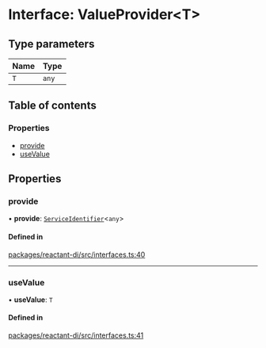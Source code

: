 # Interface: ValueProvider<T\>

## Type parameters

| Name | Type |
| :------ | :------ |
| `T` | `any` |

## Table of contents

### Properties

- [provide](ValueProvider.md#provide)
- [useValue](ValueProvider.md#usevalue)

## Properties

### provide

• **provide**: [`ServiceIdentifier`](../modules.md#serviceidentifier)<`any`\>

#### Defined in

[packages/reactant-di/src/interfaces.ts:40](https://github.com/unadlib/reactant/blob/53894a85/packages/reactant-di/src/interfaces.ts#L40)

___

### useValue

• **useValue**: `T`

#### Defined in

[packages/reactant-di/src/interfaces.ts:41](https://github.com/unadlib/reactant/blob/53894a85/packages/reactant-di/src/interfaces.ts#L41)
